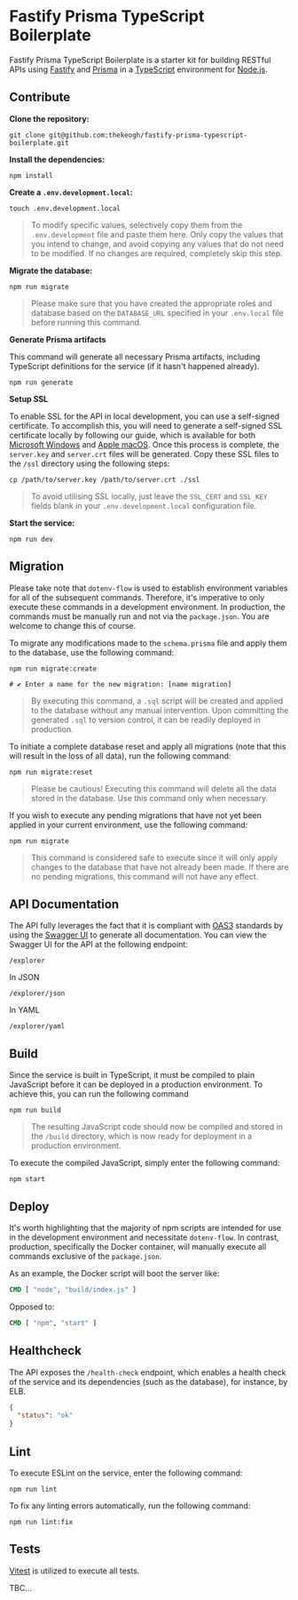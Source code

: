 # Fastify Prisma TypeScript Boilerplate

Fastify Prisma TypeScript Boilerplate is a starter kit for building RESTful APIs using [Fastify](https://www.fastify.io/) and [Prisma](https://www.prisma.io/) in a [TypeScript](https://www.typescriptlang.org/) environment for [Node.js](https://nodejs.org/en).

## Contribute

**Clone the repository:**

```shell
git clone git@github.com:thekeogh/fastify-prisma-typescript-boilerplate.git
```

**Install the dependencies:**

```shell
npm install
```

**Create a `.env.development.local`:**

```shell
touch .env.development.local
```

> To modify specific values, selectively copy them from the `.env.development` file and paste them here. Only copy the values that you intend to change, and avoid copying any values that do not need to be modified. If no changes are required, completely skip this step.

**Migrate the database:**

```shell
npm run migrate
```

> Please make sure that you have created the appropriate roles and database based on the `DATABASE_URL` specified in your `.env.local` file before running this command.

**Generate Prisma artifacts** 

This command will generate all necessary Prisma artifacts, including TypeScript definitions for the service (if it hasn't happened already).

```shell
npm run generate
```

**Setup SSL**

To enable SSL for the API in local development, you can use a self-signed certificate. To accomplish this, you will need to generate a self-signed SSL certificate locally by following our guide, which is available for both  [Microsoft Windows](https://gist.github.com/wmathes/db7524f083e89167111079ff9778330c) and [Apple macOS](https://gist.github.com/thekeogh/ed785cc0e8125731a6ff7fff306bc47e). Once this process is complete, the `server.key` and `server.crt` files will be generated. Copy these SSL files to the `/ssl` directory using the following steps:

```shell
cp /path/to/server.key /path/to/server.crt ./ssl
```

> To avoid utilising SSL locally, just leave the `SSL_CERT` and `SSL_KEY` fields blank in your `.env.development.local` configuration file.

**Start the service:**

```shell
npm run dev
```

## Migration

Please take note that `dotenv-flow` is used to establish environment variables for all of the subsequent commands. Therefore, it's imperative to only execute these commands in a development environment. In production, the commands must be manually run and not via the `package.json`. You are welcome to change this of course.

To migrate any modifications made to the `schema.prisma` file and apply them to the database, use the following command:

```shell
npm run migrate:create

# ✔ Enter a name for the new migration: [name migration]
```

> By executing this command, a `.sql` script will be created and applied to the database without any manual intervention. Upon committing the generated `.sql` to version control, it can be readily deployed in production.

To initiate a complete database reset and apply all migrations (note that this will result in the loss of all data), run the following command:

```shell
npm run migrate:reset
```

> Please be cautious! Executing this command will delete all the data stored in the database. Use this command only when necessary.

If you wish to execute any pending migrations that have not yet been applied in your current environment, use the following command:

```shell
npm run migrate
```

> This command is considered safe to execute since it will only apply changes to the database that have not already been made. If there are no pending migrations, this command will not have any effect.

## API Documentation

The API fully leverages the fact that it is compliant with [OAS3](https://spec.openapis.org/oas/v3.0.3) standards by using the [Swagger UI](https://swagger.io/tools/swagger-ui/) to generate all documentation. You can view the Swagger UI for the API at the following endpoint:

```
/explorer
```

In JSON

```
/explorer/json
```

In YAML

```
/explorer/yaml
```

## Build

Since the service is built in TypeScript, it must be compiled to plain JavaScript before it can be deployed in a production environment. To achieve this, you can run the following command

```shell
npm run build
```

> The resulting JavaScript code should now be compiled and stored in the `/build` directory, which is now ready for deployment in a production environment.

To execute the compiled JavaScript, simply enter the following command:

```shell
npm start
```

## Deploy

It's worth highlighting that the majority of npm scripts are intended for use in the development environment and necessitate `dotenv-flow`. In contrast, production, specifically the Docker container, will manually execute all commands exclusive of the `package.json`.

As an example, the Docker script will boot the server like:

```dockerfile
CMD [ "node", "build/index.js" ]
```

Opposed to:

```dockerfile
CMD [ "npm", "start" ]
```

## Healthcheck

The API exposes the `/health-check` endpoint, which enables a health check of the service and its dependencies (such as the database), for instance, by ELB.

```json
{
  "status": "ok"
}
```

## Lint

To execute ESLint on the service, enter the following command:

```shell
npm run lint
```

To fix any linting errors automatically, run the following command:

```shell
npm run lint:fix
```

## Tests

[Vitest](https://vitest.dev/) is utilized to execute all tests.

TBC...
